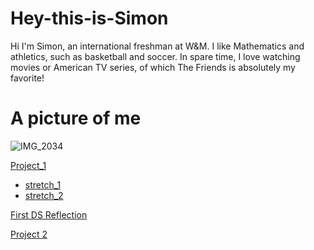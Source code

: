 # Hey-this-is-Simon
Hi I'm Simon, an international freshman at W&M. I like Mathematics and athletics, such as basketball and soccer. In spare time, I love watching movies or American TV series, of which The Friends is absolutely my favorite!

# A picture of me
![IMG_2034](https://user-images.githubusercontent.com/78221789/107217743-959a3400-6a49-11eb-82c3-f1a0d3e541a8.JPG)


[Project_1](https://github.com/SimonZhang27/DATA_100_WP/blob/main/Project_1_plot.md)
- [stretch_1](https://github.com/SimonZhang27/DATA_100_WP/blob/main/individual_stretch_1.md)
- [stretch_2](https://github.com/SimonZhang27/DATA_100_WP/blob/main/individual_stretch_2.md)

[First DS Reflection](https://github.com/SimonZhang27/DATA_100_WP/blob/main/First_DS_Reflection.md)


[Project 2]()

